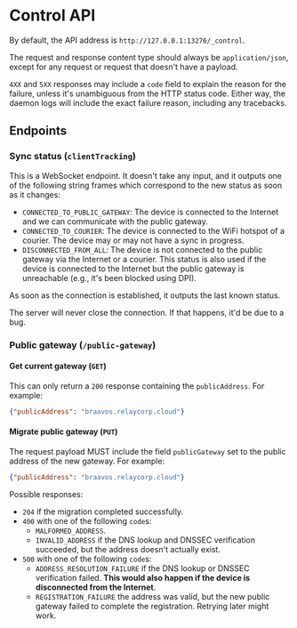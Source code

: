 # Control API

By default, the API address is `http://127.0.0.1:13276/_control`.

The request and response content type should always be `application/json`, except for any request or request that doesn't have a payload.

`4XX` and `5XX` responses may include a `code` field to explain the reason for the failure, unless it's unambiguous from the HTTP status code. Either way, the daemon logs will include the exact failure reason, including any tracebacks.

## Endpoints

### Sync status (`clientTracking`)

This is a WebSocket endpoint. It doesn't take any input, and it outputs one of the following string frames which correspond to the new status as soon as it changes:

- `CONNECTED_TO_PUBLIC_GATEWAY`: The device is connected to the Internet and we can communicate with the public gateway.
- `CONNECTED_TO_COURIER`: The device is connected to the WiFi hotspot of a courier. The device may or may not have a sync in progress.
- `DISCONNECTED_FROM_ALL`: The device is not connected to the public gateway via the Internet or a courier. This status is also used if the device is connected to the Internet but the public gateway is unreachable (e.g., it's been blocked using DPI).

As soon as the connection is established, it outputs the last known status.

The server will never close the connection. If that happens, it'd be due to a bug.

### Public gateway (`/public-gateway`)

#### Get current gateway (`GET`)

This can only return a `200` response containing the `publicAddress`. For example:

```json
{"publicAddress": "braavos.relaycorp.cloud"}
```

#### Migrate public gateway (`PUT`)

The request payload MUST include the field `publicGateway` set to the public address of the new gateway. For example:

```json
{"publicAddress": "braavos.relaycorp.cloud"}
```

Possible responses:

- `204` if the migration completed successfully.
- `400` with one of the following `code`s:
  - `MALFORMED_ADDRESS`.
  - `INVALID_ADDRESS` if the DNS lookup and DNSSEC verification succeeded, but the address doesn't actually exist.
- `500` with one of the following `code`s:
  - `ADDRESS_RESOLUTION_FAILURE` if the DNS lookup or DNSSEC verification failed. **This would also happen if the device is disconnected from the Internet**.
  - `REGISTRATION_FAILURE` the address was valid, but the new public gateway failed to complete the registration. Retrying later might work.
